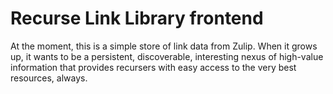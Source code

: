 # Recurse Link Library frontend

At the moment, this is a simple store of link data from Zulip.  When it grows up, it wants to be a persistent, discoverable, interesting nexus of high-value information that provides recursers with easy access to the very best resources, always.


